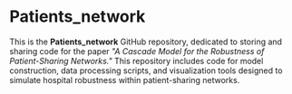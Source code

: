# Patients_network
This is the **Patients_network** GitHub repository, dedicated to storing and sharing code for the paper *"A Cascade Model for the Robustness of Patient-Sharing Networks."* This repository includes code for model construction, data processing scripts, and visualization tools designed to simulate hospital robustness within patient-sharing networks.

